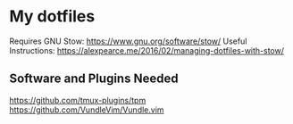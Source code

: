 # My dotfiles
Requires GNU Stow: https://www.gnu.org/software/stow/
Useful Instructions: https://alexpearce.me/2016/02/managing-dotfiles-with-stow/

## Software and Plugins Needed
https://github.com/tmux-plugins/tpm
https://github.com/VundleVim/Vundle.vim

